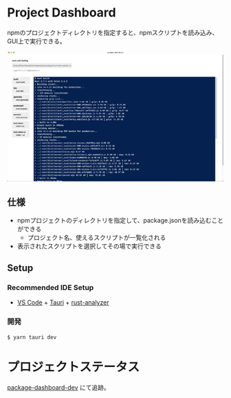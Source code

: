 # Project Dashboard

npmのプロジェクトディレクトリを指定すると、npmスクリプトを読み込み、GUI上で実行できる。

![project](./docs/project.png)

## 仕様

- npmプロジェクトのディレクトリを指定して、package.jsonを読み込むことができる
  - プロジェクト名、使えるスクリプトが一覧化される
- 表示されたスクリプトを選択してその場で実行できる

## Setup

### Recommended IDE Setup

- [VS Code](https://code.visualstudio.com/) + [Tauri](https://marketplace.visualstudio.com/items?itemName=tauri-apps.tauri-vscode) + [rust-analyzer](https://marketplace.visualstudio.com/items?itemName=rust-lang.rust-analyzer)

### 開発

```sh
$ yarn tauri dev
```

# プロジェクトステータス

[package-dashboard-dev](https://github.com/users/simonNozaki/projects/1) にて追跡。
